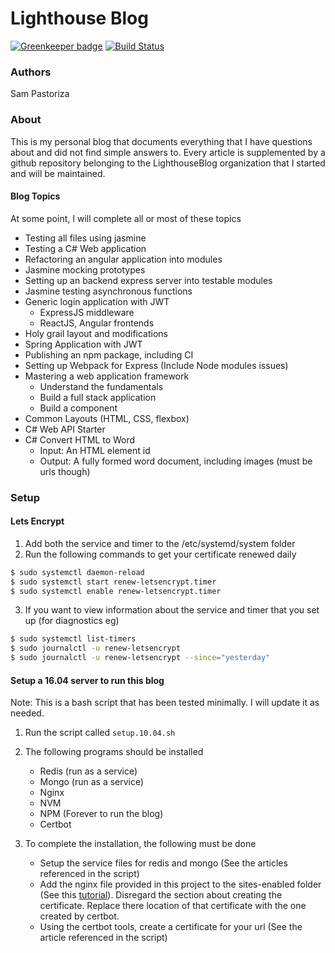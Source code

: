 # Lighthouse Blog

[![Greenkeeper badge](https://badges.greenkeeper.io/LighthouseBlog/Blog.svg)](https://greenkeeper.io/) [![Build Status](https://travis-ci.org/LighthouseBlog/Blog.svg?branch=master)](https://travis-ci.org/LighthouseBlog/Blog)

### Authors
Sam Pastoriza

### About
This is my personal blog that documents everything that I have questions about and did not find simple answers to. Every article is supplemented by a github repository belonging to the LighthouseBlog organization that I started and will be maintained.

#### Blog Topics
At some point, I will complete all or most of these topics
* Testing all files using jasmine
* Testing a C# Web application
* Refactoring an angular application into modules
* Jasmine mocking prototypes
* Setting up an backend express server into testable modules
* Jasmine testing asynchronous functions
* Generic login application with JWT
    * ExpressJS middleware
    * ReactJS, Angular frontends
* Holy grail layout and modifications
* Spring Application with JWT
* Publishing an npm package, including CI
* Setting up Webpack for Express (Include Node modules issues)
* Mastering a web application framework
    * Understand the fundamentals
    * Build a full stack application
    * Build a component
* Common Layouts (HTML, CSS, flexbox)
* C# Web API Starter
* C# Convert HTML to Word
    * Input: An HTML element id
    * Output: A fully formed word document, including images (must be urls though)


### Setup
#### Lets Encrypt

1. Add both the service and timer to the /etc/systemd/system folder
2. Run the following commands to get your certificate renewed daily
``` bash
$ sudo systemctl daemon-reload
$ sudo systemctl start renew-letsencrypt.timer
$ sudo systemctl enable renew-letsencrypt.timer
```
3. If you want to view information about the service and timer that you set up (for diagnostics eg)
``` bash
$ sudo systemctl list-timers
$ sudo journalctl -u renew-letsencrypt
$ sudo journalctl -u renew-letsencrypt --since="yesterday"
```

#### Setup a 16.04 server to run this blog

Note: This is a bash script that has been tested minimally. I will update it as needed.

1. Run the script called `setup.10.04.sh`
2. The following programs should be installed
    * Redis (run as a service)
    * Mongo (run as a service)
    * Nginx
    * NVM
    * NPM (Forever to run the blog)
    * Certbot

3. To complete the installation, the following must be done
    * Setup the service files for redis and mongo (See the articles referenced in the script)
    * Add the nginx file provided in this project to the sites-enabled folder (See this [tutorial](https://www.digitalocean.com/community/tutorials/how-to-create-a-self-signed-ssl-certificate-for-nginx-in-ubuntu-16-04)). Disregard the section about creating the certificate. Replace there location of that certificate with the one created by certbot.
    * Using the certbot tools, create a certificate for your url (See the article referenced in the script)